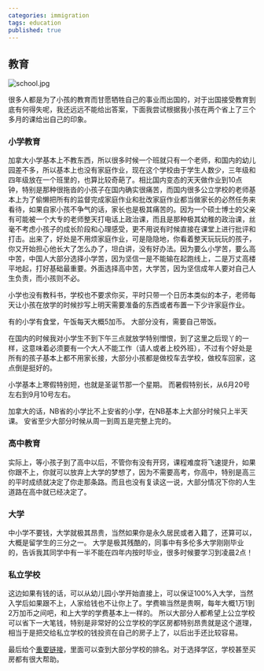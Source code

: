 ```yaml
---
categories: immigration
tags: education
published: true
---
```

## 教育

![school.jpg]({{site.baseurl}}/images/school.jpg)

很多人都是为了小孩的教育而甘愿牺牲自己的事业而出国的，对于出国接受教育到底有何得失呢，我还远远不能给出答案，下面我尝试根据我小孩在两个省上了三个多月的课给出自己的印象。

### 小学教育

加拿大小学基本上不教东西，所以很多时候一个班就只有一个老师，和国内的幼儿园差不多，所以基本上也没有家庭作业，现在这个学校由于学生人数少，三年级和四年级放在一个班里的，也算比较奇葩了。相比国内变态的天天做作业到10点钟，特别是那种很拖沓的小孩子在国内确实很痛苦，而国内很多公立学校的老师基本上为了偷懒把所有的监督完成家庭作业和批改家庭作业都当做家长的必然任务来看待，如果自家小孩不争气的话，家长也是极其痛苦的。因为一个硕士博士的父亲有可能被一个大专的老师整天打电话上政治课，而且是那种极其幼稚的政治课，丝毫不考虑小孩子的成长阶段和心理感受，更不用说有时候直接在课堂上进行批评和打击。出来了，好处是不用烦家庭作业，可是隐隐地，你看着整天玩玩玩的孩子，你又开始担心他长大了怎么办了，坦白讲，没有好办法。因为要么小学苦，要么高中苦，中国人大部分选择小学苦，因为坚信一是不能输在起跑线上，二是万丈高楼平地起，打好基础最重要。外面选择高中苦，大学苦，因为坚信成年人要对自己人生负责，而小孩则不必。

小学也没有教科书，学校也不要求你买，平时只带一个日历本类似的本子，老师每天让小孩在放学的时候抄写上明天需要准备的东西或者布置一下少许家庭作业。

有的小学有食堂，午饭每天大概5加币。 大部分没有，需要自己带饭。

在国内的时候我对小学生不到下午三点就放学特别憎恨，到了这里之后现丫的一样，这意味着必须要有一个大人不能工作（请人或者上校外班），不过有个好处是所有的孩子基本上都不用家长接，大部分小孩都是做校车去学校，做校车回家，这点倒是挺好的。 

小学基本上寒假特别短，也就是圣诞节那一个星期。 而暑假特别长，从6月20号左右到9月10号左右。

加拿大的话，NB省的小学比不上安省的小学，在NB基本上大部分时候只上半天课。 安省至少大部分时候从周一到周五是完整上完的。

### 高中教育 

实际上，等小孩子到了高中以后，不管你有没有开窍，课程难度将飞速提升，如果你跟不上，你就可以放弃上大学的梦想了，因为不需要高考，你高中，特别是高三的平时成绩就决定了你走那条路。而且也没有复读这一说，大部分情况下你的人生道路在高中就已经决定了。

### 大学

中小学不要钱，大学就极其昂贵，当然如果你是永久居民或者入籍了，还算可以，大概是留学生的三分之一。 大学是极其残酷的，同事中有多伦多大学刚刚毕业的，告诉我其同学中有一半不能在四年内按时毕业，很多时候要学习到凌晨2点！

### 私立学校

这边如果有钱的话，可以从幼儿园小学开始直接上，可以保证100%入大学，当然入学后如果跟不上，人家给钱也不让你上了。学费嘛当然是贵啊，每年大概1万1到2万加币之间吧，和上大学的学费基本上一样的。 所以大部分人都希望上公立学校可以省下一大笔钱，特别是非常好的公立学校的学区房都特别昂贵就是这个道理，相当于是把交给私立学校的钱投资在自己的房子上了，以后出手还比较容易。

最后给个[重要链接](http://compareschoolrankings.org/)，里面可以查到大部分学校的排名。对于选择学区，学校甚至买房都有很大帮助。
